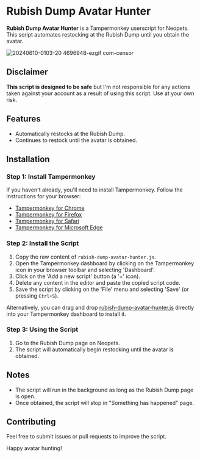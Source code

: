 # Rubish Dump Avatar Hunter

**Rubish Dump Avatar Hunter** is a Tampermonkey userscript for Neopets. This script automates restocking at the Rubish Dump until you obtain the avatar.

![20240610-0103-20 4696948-ezgif com-censor](https://github.com/ramsestone/Rubish-Dump-Avatar-Hunter/assets/74755255/09e0d9dd-5d44-42e0-9b06-a81180616b98)


## Disclaimer
**This script is designed to be safe** but I'm not responsible for any actions taken against your account as a result of using this script. Use at your own risk.

## Features
- Automatically restocks at the Rubish Dump.
- Continues to restock until the avatar is obtained.

## Installation
### Step 1: Install Tampermonkey
If you haven't already, you'll need to install Tampermonkey. Follow the instructions for your browser:

- [Tampermonkey for Chrome](https://tampermonkey.net/?ext=dhdg&browser=chrome)
- [Tampermonkey for Firefox](https://tampermonkey.net/?ext=dhdg&browser=firefox)
- [Tampermonkey for Safari](https://tampermonkey.net/?ext=dhdg&browser=safari)
- [Tampermonkey for Microsoft Edge](https://tampermonkey.net/?ext=dhdg&browser=edge)

### Step 2: Install the Script
1. Copy the raw content of `rubish-dump-avatar-hunter.js`.
2. Open the Tampermonkey dashboard by clicking on the Tampermonkey icon in your browser toolbar and selecting 'Dashboard'.
3. Click on the 'Add a new script' button (a '+' icon).
4. Delete any content in the editor and paste the copied script code.
5. Save the script by clicking on the 'File' menu and selecting 'Save' (or pressing `Ctrl+S`).

Alternatively, you can drag and drop [rubish-dump-avatar-hunter.js](https://github.com/ramsestone/Rubish-Dump-Avatar-Hunter/releases/tag/v1.0) directly into your Tampermonkey dashboard to install it.

### Step 3: Using the Script
1. Go to the Rubish Dump page on Neopets.
2. The script will automatically begin restocking until the avatar is obtained.

## Notes
- The script will run in the background as long as the Rubish Dump page is open.
- Once obtained, the script will stop in "Something has happened" page. 

## Contributing
Feel free to submit issues or pull requests to improve the script.

Happy avatar hunting!
